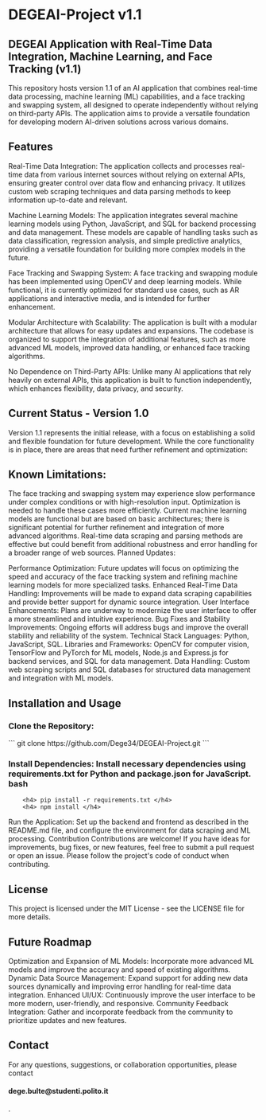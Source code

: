 # DEGEAI-Project v1.1

<h2>DEGEAI Application with Real-Time Data Integration, Machine Learning, and Face Tracking (v1.1)</h2>

This repository hosts version 1.1 of an AI application that combines real-time data processing, machine learning (ML) capabilities, and a face tracking and swapping system, all designed to operate independently without relying on third-party APIs. The application aims to provide a versatile foundation for developing modern AI-driven solutions across various domains.

<h2>Features</h2>
Real-Time Data Integration: The application collects and processes real-time data from various internet sources without relying on external APIs, ensuring greater control over data flow and enhancing privacy. It utilizes custom web scraping techniques and data parsing methods to keep information up-to-date and relevant.

Machine Learning Models: The application integrates several machine learning models using Python, JavaScript, and SQL for backend processing and data management. These models are capable of handling tasks such as data classification, regression analysis, and simple predictive analytics, providing a versatile foundation for building more complex models in the future.

Face Tracking and Swapping System: A face tracking and swapping module has been implemented using OpenCV and deep learning models. While functional, it is currently optimized for standard use cases, such as AR applications and interactive media, and is intended for further enhancement.

Modular Architecture with Scalability: The application is built with a modular architecture that allows for easy updates and expansions. The codebase is organized to support the integration of additional features, such as more advanced ML models, improved data handling, or enhanced face tracking algorithms.

No Dependence on Third-Party APIs: Unlike many AI applications that rely heavily on external APIs, this application is built to function independently, which enhances flexibility, data privacy, and security.

<h2>Current Status - Version 1.0</h2>
Version 1.1 represents the initial release, with a focus on establishing a solid and flexible foundation for future development. While the core functionality is in place, there are areas that need further refinement and optimization:

<h2>Known Limitations:</h2>

The face tracking and swapping system may experience slow performance under complex conditions or with high-resolution input. Optimization is needed to handle these cases more efficiently.
Current machine learning models are functional but are based on basic architectures; there is significant potential for further refinement and integration of more advanced algorithms.
Real-time data scraping and parsing methods are effective but could benefit from additional robustness and error handling for a broader range of web sources.
Planned Updates:

Performance Optimization: Future updates will focus on optimizing the speed and accuracy of the face tracking system and refining machine learning models for more specialized tasks.
Enhanced Real-Time Data Handling: Improvements will be made to expand data scraping capabilities and provide better support for dynamic source integration.
User Interface Enhancements: Plans are underway to modernize the user interface to offer a more streamlined and intuitive experience.
Bug Fixes and Stability Improvements: Ongoing efforts will address bugs and improve the overall stability and reliability of the system.
Technical Stack
Languages: Python, JavaScript, SQL.
Libraries and Frameworks: OpenCV for computer vision, TensorFlow and PyTorch for ML models, Node.js and Express.js for backend services, and SQL for data management.
Data Handling: Custom web scraping scripts and SQL databases for structured data management and integration with ML models.

<h2>Installation and Usage</h2>

<h3>Clone the Repository:</h3>
        ```
            git clone https://github.com/Dege34/DEGEAI-Project.git    
        ```

        
<h3>Install Dependencies: Install necessary dependencies using requirements.txt for Python and package.json for JavaScript.
bash</h3>

        <h4> pip install -r requirements.txt </h4>
        <h4> npm install </h4>
        
Run the Application: Set up the backend and frontend as described in the README.md file, and configure the environment for data scraping and ML processing.
Contribution
Contributions are welcome! If you have ideas for improvements, bug fixes, or new features, feel free to submit a pull request or open an issue. Please follow the project's code of conduct when contributing.

<h2>License</h2>
This project is licensed under the MIT License - see the LICENSE file for more details.

<h2>Future Roadmap</h2>
Optimization and Expansion of ML Models: Incorporate more advanced ML models and improve the accuracy and speed of existing algorithms.
Dynamic Data Source Management: Expand support for adding new data sources dynamically and improving error handling for real-time data integration.
Enhanced UI/UX: Continuously improve the user interface to be more modern, user-friendly, and responsive.
Community Feedback Integration: Gather and incorporate feedback from the community to prioritize updates and new features.

<h2>Contact</h2>
For any questions, suggestions, or collaboration opportunities, please contact <h4>dege.bulte@studenti.polito.it</h4>.
